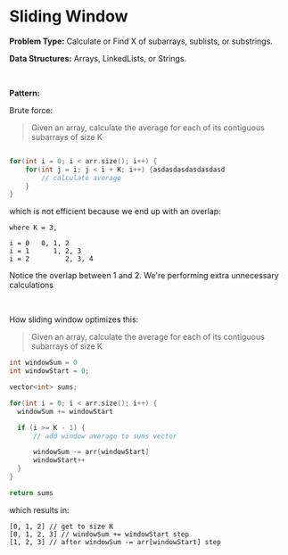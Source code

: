 # Sliding Window

**Problem Type:** Calculate or Find X of subarrays, sublists, or substrings.

**Data Structures:** Arrays, LinkedLists, or Strings.

<br>

**Pattern:**

Brute force:

> Given an array, calculate the average for each of its contiguous subarrays of size K

```C++

for(int i = 0; i < arr.size(); i++) {
    for(int j = i; j < i + K; i++) {asdasdasdasdasdasd
        // calculate average
    }
}

```

which is not efficient because we end up with an overlap:

```
where K = 3,

i = 0   0, 1, 2
i = 1      1, 2, 3
i = 2         2, 3, 4
```

Notice the overlap between 1 and 2. We're performing extra unnecessary calculations

<br>

How sliding window optimizes this:

> Given an array, calculate the average for each of its contiguous subarrays of size K

```C++
int windowSum = 0
int windowStart = 0;

vector<int> sums;

for(int i = 0; i < arr.size(); i++) {
  windowSum += windowStart

  if (i >= K - 1) {
      // add window average to sums vector

      windowSum -= arr[windowStart]
      windowStart++
  }
}

return sums
```
which results in:

```
[0, 1, 2] // get to size K
[0, 1, 2, 3] // windowSum += windowStart step
[1, 2, 3] // after windowSum -= arr[windowStart] step
```

